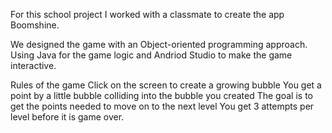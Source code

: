 For this school project I worked with a classmate to create the app Boomshine.

We designed the game with an Object-oriented programming approach. Using Java for the game logic and Andriod Studio to make the game interactive.

Rules of the game
Click on the screen to create a growing bubble
You get a point by a little bubble colliding into the bubble you created
The goal is to get the points needed to move on to the next level
You get 3 attempts per level before it is game over.
